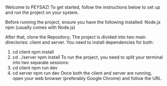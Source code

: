 Welcome to PEYSAZ! To get started, follow the instructions below to set up and run the project on your system.

Before running the project, ensure you have the following installed:
Node.js 
npm (usually comes with Node.js)

After that, clone the Repository;
The project is divided into two main directories: client and server. You need to install dependencies for both:
1.  cd client
    npm install
2.  cd ../server
    npm install
To run the project, you need to split your terminal into two separate sessions:
1.  cd client
    npm run dev
2.  cd server
    npm run dev
Once both the client and server are running, open your web browser (preferably Google Chrome) and follow the URL.

